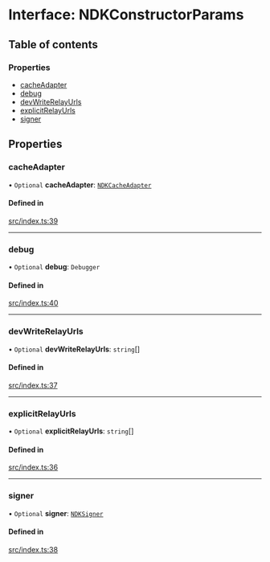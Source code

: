 # Interface: NDKConstructorParams

## Table of contents

### Properties

- [cacheAdapter](../wiki/NDKConstructorParams#cacheadapter)
- [debug](../wiki/NDKConstructorParams#debug)
- [devWriteRelayUrls](../wiki/NDKConstructorParams#devwriterelayurls)
- [explicitRelayUrls](../wiki/NDKConstructorParams#explicitrelayurls)
- [signer](../wiki/NDKConstructorParams#signer)

## Properties

### cacheAdapter

• `Optional` **cacheAdapter**: [`NDKCacheAdapter`](../wiki/NDKCacheAdapter)

#### Defined in

[src/index.ts:39](https://github.com/nostr-dev-kit/ndk/blob/1f6f222/src/index.ts#L39)

___

### debug

• `Optional` **debug**: `Debugger`

#### Defined in

[src/index.ts:40](https://github.com/nostr-dev-kit/ndk/blob/1f6f222/src/index.ts#L40)

___

### devWriteRelayUrls

• `Optional` **devWriteRelayUrls**: `string`[]

#### Defined in

[src/index.ts:37](https://github.com/nostr-dev-kit/ndk/blob/1f6f222/src/index.ts#L37)

___

### explicitRelayUrls

• `Optional` **explicitRelayUrls**: `string`[]

#### Defined in

[src/index.ts:36](https://github.com/nostr-dev-kit/ndk/blob/1f6f222/src/index.ts#L36)

___

### signer

• `Optional` **signer**: [`NDKSigner`](../wiki/NDKSigner)

#### Defined in

[src/index.ts:38](https://github.com/nostr-dev-kit/ndk/blob/1f6f222/src/index.ts#L38)
